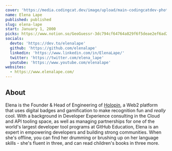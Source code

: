 ```yaml
---
cover: 'https://media.codingcat.dev/image/upload/main-codingcatdev-photo/podcast-guest/elena_lape'
name: Elena Lape
published: published
slug: elena-lape
start: January 1, 2000
picks: https://www.notion.so/GeoGuessr-3dc794cf64764a829f6f5deae2ef6ad2
socials:
  devto: 'https://dev.to/elenalape'
  github: 'https://github.com/elenalape'
  linkedin: 'https://www.linkedin.com/in/ElenaLape/'
  twitter: 'https://twitter.com/elena_lape'
  youtube: 'https://www.youtube.com/elenalape'
websites:
  - https://www.elenalape.com/
---
```


## About

Elena is the Founder & Head of Engineering of [Holopin](https://www.holopin.io/), a Web2 platform that uses digital badges and gamification to make recognition fun and _really_ cool. With a background in Developer Experience consulting in the Cloud and API tooling space, as well as managing partnerships for one of the world's largest developer tool programs at GitHub Education, Elena is an expert in empowering developers and building strong communities. When she's offline, you can find her drumming or brushing up on her language skills - she's fluent in three, and can read children's books in three more.
